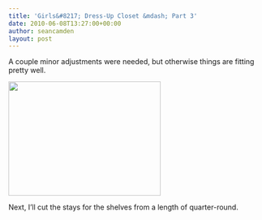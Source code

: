 ```yaml
---
title: 'Girls&#8217; Dress-Up Closet &mdash; Part 3'
date: 2010-06-08T13:27:00+00:00
author: seancamden
layout: post
---
```

A couple minor adjustments were needed, but otherwise things are fitting pretty well.
  
<img src="http://seancamden.com/wp-content/uploads/2010/06/2010-06-08-11.38.09-300x225.jpg" alt="" title="Girls&#039; Dress-Up Closet, pre-assembly" width="300" height="225" class="alignnone size-medium wp-image-177" />
  
Next, I&#8217;ll cut the stays for the shelves from a length of quarter-round.